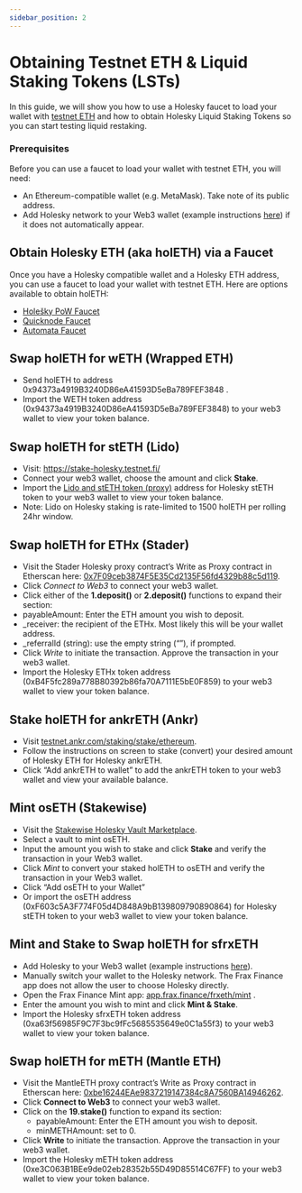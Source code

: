 ```yaml
---
sidebar_position: 2
---
```


# Obtaining Testnet ETH & Liquid Staking Tokens (LSTs)

In this guide, we will show you how to use a Holesky faucet to load your wallet with [testnet ETH](https://ethereum.org/en/developers/docs/networks/#ethereum-testnets) and how to obtain Holesky Liquid Staking Tokens so you can start testing liquid restaking.

### Prerequisites

Before you can use a faucet to load your wallet with testnet ETH, you will need:

- An Ethereum-compatible wallet (e.g. MetaMask). Take note of its public address.
- Add Holesky network to your Web3 wallet (example instructions [here](https://www.coingecko.com/learn/holesky-testnet-eth#add-the-holesky-testnet-to-metamask)) if it does not automatically appear.

## Obtain Holesky ETH (aka holETH) via a Faucet

Once you have a Holesky compatible wallet and a Holesky ETH address, you can use a faucet to load your wallet with testnet ETH. Here are options available to obtain holETH:
- [Holešky PoW Faucet](https://holesky-faucet.pk910.de)
- [Quicknode Faucet](https://faucet.quicknode.com/ethereum/holesky)
- [Automata Faucet](https://www.holeskyfaucet.io/)

## Swap holETH for wETH (Wrapped ETH)​
- Send holETH to address 0x94373a4919B3240D86eA41593D5eBa789FEF3848 .
- Import the WETH token address (0x94373a4919B3240D86eA41593D5eBa789FEF3848) to your web3 wallet to view your token balance.

## Swap holETH for stETH (Lido)​
- Visit: https://stake-holesky.testnet.fi/
- Connect your web3 wallet, choose the amount and click **Stake**.
- Import the [Lido and stETH token (proxy)](https://docs.lido.fi/deployed-contracts/holesky/) address for Holesky stETH token to your web3 wallet to view your token balance.
- Note: Lido on Holesky staking is rate-limited to 1500 holETH per rolling 24hr window.

## Swap holETH for ETHx (Stader)​
- Visit the Stader Holesky proxy contract’s Write as Proxy contract in Etherscan here: [0x7F09ceb3874F5E35Cd2135F56fd4329b88c5d119](https://holesky.etherscan.io/address/0x7F09ceb3874F5E35Cd2135F56fd4329b88c5d119#writeProxyContract).
- Click *Connect to Web3* to connect your web3 wallet.
- Click either of the **1.deposit()** or **2.deposit()** functions to expand their section:
- payableAmount: Enter the ETH amount you wish to deposit.
- _receiver: the recipient of the ETHx. Most likely this will be your wallet address.
- _referralId (string): use the empty string (“”), if prompted.
- Click *Write* to initiate the transaction. Approve the transaction in your web3 wallet.
- Import the Holesky ETHx token address (0xB4F5fc289a778B80392b86fa70A7111E5bE0F859) to your web3 wallet to view your token balance.

## Stake holETH for ankrETH (Ankr)​
- Visit [testnet.ankr.com/staking/stake/ethereum](https://testnet.ankr.com/staking/stake/ethereum/).
- Follow the instructions on screen to stake (convert) your desired amount of Holesky ETH for Holesky ankrETH.
- Click “Add ankrETH to wallet” to add the ankrETH token to your web3 wallet and view your available balance.

## Mint osETH (Stakewise)
- Visit the [Stakewise Holesky Vault Marketplace](https://app.stakewise.io/vaults?networkId=holesky).
- Select a vault to mint osETH.
- Input the amount you wish to stake and click **Stake** and verify the transaction in your Web3 wallet.
- Click *Mint* to convert your staked holETH to osETH and verify the transaction in your Web3 wallet.
- Click “Add osETH to your Wallet” 
- Or import the osETH address (0xF603c5A3F774F05d4D848A9bB139809790890864) for Holesky stETH token to your web3 wallet to view your token balance.


## Mint and Stake to Swap holETH for sfrxETH
- Add Holesky to your Web3 wallet (example instructions [here](https://www.coingecko.com/learn/holesky-testnet-eth#add-the-holesky-testnet-to-metamask)).
- Manually switch your wallet to the Holesky network. The Frax Finance app does not allow the user to choose Holesky directly. 
- Open the Frax Finance Mint app: [app.frax.finance/frxeth/mint](https://app.frax.finance/frxeth/mint) .
- Enter the amount you wish to mint and click **Mint & Stake**.
- Import the Holesky sfrxETH token address (0xa63f56985F9C7F3bc9fFc5685535649e0C1a55f3) to your web3 wallet to view your token balance.


## Swap holETH for mETH (Mantle ETH)​


- Visit the MantleETH proxy contract’s Write as Proxy contract in Etherscan here: [0xbe16244EAe9837219147384c8A7560BA14946262](https://holesky.etherscan.io/address/0xbe16244EAe9837219147384c8A7560BA14946262#writeProxyContract).
- Click **Connect to Web3** to connect your web3 wallet.
- Click on the **19.stake()** function to expand its section:
	- payableAmount: Enter the ETH amount you wish to deposit.
	- minMETHAmount: set to 0.
- Click **Write** to initiate the transaction. Approve the transaction in your web3 wallet.
- Import the Holesky mETH token address (0xe3C063B1BEe9de02eb28352b55D49D85514C67FF) to your web3 wallet to view your token balance.
